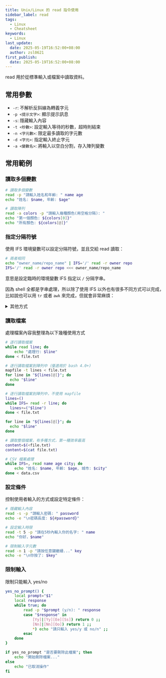 ```yaml
---
title: Unix/Linux 的 read 指令使用
sidebar_label: read
tags:
  - Linux
  - Cheatsheet
keywords:
  - Linux
last_update:
  date: 2025-05-19T16:52:00+08:00
  author: zsl0621
first_publish:
  date: 2025-05-19T16:52:00+08:00
---
```


read 用於從標準輸入或檔案中讀取資料。

## 常用參數

- `-r`: 不解析反斜線為轉義字元
- `-p <提示文字>`: 顯示提示訊息
- `-s`: 隱藏輸入內容
- `-t <秒數>`: 設定輸入等待的秒數，超時則結束
- `-n <字元數>`: 限定最多讀取的字元數
- `-d <字元>`: 指定輸入終止字元
- `-a <變數名>`: 將輸入以空白分割，存入陣列變數

## 常用範例

### 讀取多個變數

```bash
# 讀取多個變數
read -p "請輸入姓名和年齡: " name age
echo "姓名: $name, 年齡: $age"

# 讀取陣列
read -a colors -p "請輸入幾種顏色(用空格分隔): "
echo "第一個顏色: ${colors[0]}"
echo "所有顏色: ${colors[@]}"
```

### 指定分隔符號

使用 IFS 環境變數可以設定分隔符號，並且交給 read 讀取：

```sh
# 兩者相同
echo "owner_name/repo_name" | IFS='/' read -r owner repo
IFS='/' read -r owner repo <<< owner_name/repo_name
```

意思是設定臨時的環境變數 IFS 指定以 `/` 分隔字串。

因為 shell 全都是字串處理，所以除了使用 IFS 以外也有很多不同方式可以完成，比如說也可以用 `tr` 或者 `awk` 來完成，但就會非常麻煩：

<details>

<summary>其他方式</summary>

```sh
# tr
read -r owner repo <<< "$(tr '/' ' ' <<< owner_name/repo_name)"

# cut + tr
read -r owner repo <<< "$(echo owner_name/repo_name | cut -d'/' -f1,2 | tr '/' ' ')"

# awk
read -r owner repo <<< "$(echo owner_name/repo_name | awk -F/ '{print $1, $2}')"

# set
set -- owner_name/repo_name; owner=${1%/*} repo=${1#*/}
```

</details>

### 讀取檔案

處理檔案內容我整理為以下幾種使用方式

```bash
# 逐行讀取檔案
while read line; do
    echo "處理行: $line"
done < file.txt

# 逐行讀取檔案到陣列中（僅適用於 bash 4.0+)
mapfile -t lines < file.txt
for line in "${lines[@]}"; do
  echo "$line"
done

# 逐行讀取檔案到陣列中，不使用 mapfile
lines=()
while IFS= read -r line; do
  lines+=("$line")
done < file.txt

for line in "${lines[@]}"; do
  echo "$line"
done

# 讀取整個檔案，有多種方式，第一種效率最高
content=$(<file.txt)
content=$(cat file.txt)

# CSV 檔案處理
while IFS=, read name age city; do
    echo "姓名: $name, 年齡: $age, 城市: $city"
done < data.csv
```

### 設定條件

控制使用者輸入的方式或設定特定條件：

```bash
# 隱藏輸入內容
read -s -p "請輸入密碼: " password
echo -e "\n密碼長度: ${#password}"

# 設定輸入時限
read -t 5 -p "請在5秒內輸入你的名字: " name
echo "你好，$name"

# 限制輸入字元數
read -n 1 -p "請按任意鍵繼續..." key
echo -e "\n你按了: $key"
```

### 限制輸入

限制只能輸入 yes/no

```bash
yes_no_prompt() {
    local prompt="$1"
    local response
    while true; do
        read -p "$prompt (y/n): " response
        case "$response" in
            [Yy]|[Yy][Ee][Ss]) return 0 ;;
            [Nn]|[Nn][Oo]) return 1 ;;
            *) echo "請只輸入 yes/y 或 no/n" ;;
        esac
    done
}

if yes_no_prompt "是否要刪除此檔案"; then
    echo "開始刪除檔案..."
else
    echo "已取消操作"
fi
```
